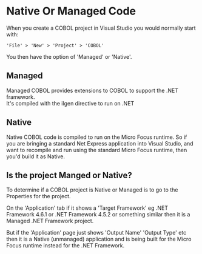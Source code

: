 # Native Or Managed Code

When you create a COBOL project in Visual Studio you would normally start with:   

```
'File' > 'New' > 'Project' > 'COBOL'   
```

You then have the option of 'Managed' or 'Native'.  

## Managed
 
Managed COBOL provides extensions to COBOL to support the .NET framework.   
It's compiled with the ilgen directive to run on .NET    

## Native
 
Native COBOL code is compiled to run on the Micro Focus runtime. So if you are bringing a standard Net Express application into Visual Studio, and want to recompile and run using the standard Micro Focus runtime, then you'd build it as Native.  

## Is the project Manged or Native?

To determine if a COBOL project is Native or Managed is to go to the Properties 
for the project.   
 
On the 'Application' tab if it shows a 'Target Framework' eg .NET Framework 4.6.1 
or .NET Framework 4.5.2 or something similar then it is a Managed .NET Framework 
project.  
 
But if the 'Application' page just shows 'Output Name'  'Output Type' etc then it 
is a Native (unmanaged) application and is being built for the Micro Focus runtime 
instead for the .NET Framework.  
